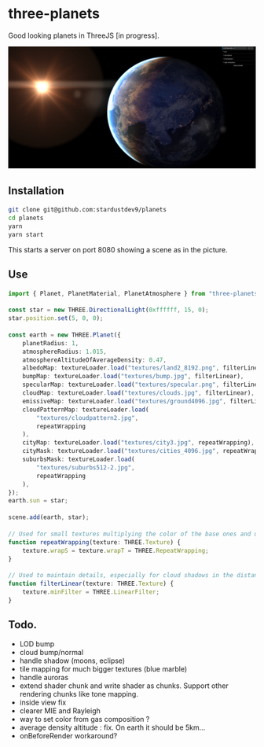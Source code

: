 # three-planets

Good looking planets in ThreeJS [in progress].

![image](./example.png)

## Installation

```bash
git clone git@github.com:stardustdev9/planets
cd planets
yarn
yarn start
```

This starts a server on port 8080 showing a scene as in the picture.

## Use

```typescript
import { Planet, PlanetMaterial, PlanetAtmosphere } from "three-planets";

const star = new THREE.DirectionalLight(0xffffff, 15, 0);
star.position.set(5, 0, 0);

const earth = new THREE.Planet({
    planetRadius: 1,
    atmosphereRadius: 1.015,
    atmosphereAltitudeOfAverageDensity: 0.47,
    albedoMap: textureLoader.load("textures/land2_8192.png", filterLinear),
    bumpMap: textureLoader.load("textures/bump.jpg", filterLinear),
    specularMap: textureLoader.load("textures/specular.png", filterLinear),
    cloudMap: textureLoader.load("textures/clouds.jpg", filterLinear),
    emissiveMap: textureLoader.load("textures/ground4096.jpg", filterLinear),
    cloudPatternMap: textureLoader.load(
        "textures/cloudpattern2.jpg",
        repeatWrapping
    ),
    cityMap: textureLoader.load("textures/city3.jpg", repeatWrapping),
    cityMask: textureLoader.load("textures/cities_4096.jpg", repeatWrapping),
    suburbsMask: textureLoader.load(
        "textures/suburbs512-2.jpg",
        repeatWrapping
    ),
});
earth.sun = star;

scene.add(earth, star);

// Used for small textures multiplying the color of the base ones and used to increase details.
function repeatWrapping(texture: THREE.Texture) {
    texture.wrapS = texture.wrapT = THREE.RepeatWrapping;
}

// Used to maintain details, especially for cloud shadows in the distance.
function filterLinear(texture: THREE.Texture) {
    texture.minFilter = THREE.LinearFilter;
}
```

## Todo.

-   LOD bump
-   cloud bump/normal
-   handle shadow (moons, eclipse)
-   tile mapping for much bigger textures (blue marble)
-   handle auroras
-   extend shader chunk and write shader as chunks. Support other rendering chunks like tone mapping.
-   inside view fix
-   clearer MIE and Rayleigh
-   way to set color from gas composition ?
-   average density altitude : fix. On earth it should be 5km...
-   onBeforeRender workaround?
